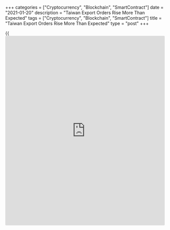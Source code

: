 +++
categories = ["Cryptocurrency", "Blockchain", "SmartContract"]
date = "2021-01-20"
description = "Taiwan Export Orders Rise More Than Expected"
tags = ["Cryptocurrency", "Blockchain", "SmartContract"]
title = "Taiwan Export Orders Rise More Than Expected"
type = "post"
+++

{{<iframe id="large-banner" src="https://www.bounty.group/#slide=2.0" width="100%" height="600" scrolling="no" style="border: 0px solid rgb(216, 221, 230); border-radius: 3px;">}}

Taiwan's export orders rose more than expected in December, data from
the Ministry of Economic Affairs showed on Wednesday.

Export orders grew 38.3 percent year-on-year in December. Economists had
forecast a growth of 27.0 percent.

Orders for electronic products grew 58.4 percent yearly in December and
those for information and communication products gained 38.2 percent.

Bookings for transport equipment and optical, photogenic,
cinematographic apparatus increased by 35.4 percent and 37.7 percent,
respectively.

Demand for basic metals and articles rose 23.9 percent and those for
machinery surged 18.3 percent. Bookings for plastics and articles
thereof and others accelerated by 27.5 percent and 43.8 percent,
respectively.

Orders for chemicals and textile products rose 15.4 percent and 5.7
percent, respectively.

Meanwhile, orders for mineral products declined.

On a monthly basis, export orders rose 4.8 percent in December.

For comments and feedback [contact](https://www.playgroundfx.com/contact/): editorial@rtt[news](https://www.letsplayfx.com/blog/forex-news-website/).com

[Economic News][1]

 **What parts of the world are seeing the best (and worst) economic
performances lately? Click[here][2] to check out our [Econ Scorecard][2]
and find out! See up-to-the-moment [ranking](https://www.playgroundfx.com/blog/crypto-exchange-ranking/)s for the best and worst
performers in [GDP][3], [unemployment rate][4], [inflation][5] and much
more.**

   1. www.rtt[news](https://www.letsplayfx.com/blog/forex-news-website/).com/Content/EconomicNews.aspx
   2. www.rtt[news](https://www.letsplayfx.com/blog/forex-news-website/).com/economic-scorecard/world-rank/retail-sales/highest-performance.aspx
   3. www.rtt[news](https://www.letsplayfx.com/blog/forex-news-website/).com/economic-scorecard/world-rank/GDP/highest-performance.aspx
   4. www.rtt[news](https://www.letsplayfx.com/blog/forex-news-website/).com/economic-scorecard/world-rank/unemployment-rate/lowest-performance.aspx
   5. www.rtt[news](https://www.letsplayfx.com/blog/forex-news-website/).com/economic-scorecard/world-rank/CPI/highest-performance.aspx
